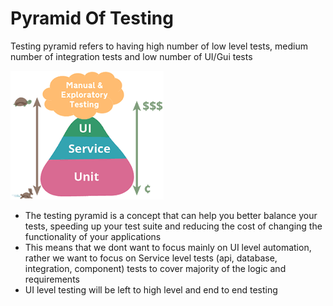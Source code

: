 # Pyramid Of Testing

Testing pyramid refers to having high number of low level tests, medium number of integration tests and low number of UI/Gui tests

![](../.gitbook/assets/image%20%2839%29.png)

* The testing pyramid is a concept that can help you better balance your tests, speeding up your test suite and reducing the cost of changing the functionality of your applications
* This means that we dont want to focus mainly on UI level automation, rather we want to focus on Service level tests \(api, database, integration, component\) tests to cover majority of the logic and requirements
* UI level testing will be left to high level and end to end testing

